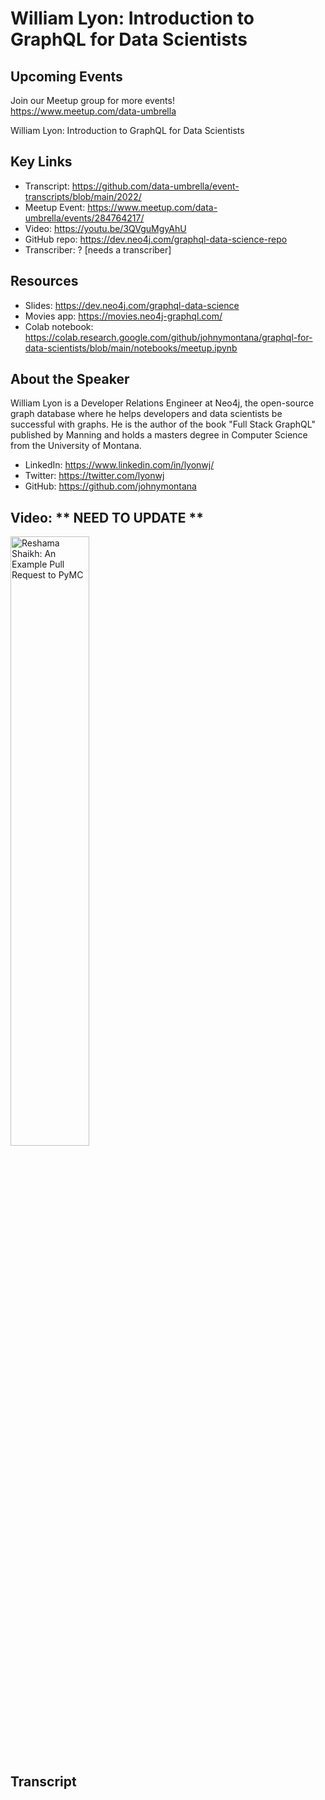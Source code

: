 # William Lyon: Introduction to GraphQL for Data Scientists

## Upcoming Events
Join our Meetup group for more events!  
https://www.meetup.com/data-umbrella

William Lyon: Introduction to GraphQL for Data Scientists

## Key Links
- Transcript: https://github.com/data-umbrella/event-transcripts/blob/main/2022/
- Meetup Event: https://www.meetup.com/data-umbrella/events/284764217/
- Video: https://youtu.be/3QVguMgyAhU
- GitHub repo: https://dev.neo4j.com/graphql-data-science-repo
- Transcriber:  ? [needs a transcriber]

## Resources
- Slides:  https://dev.neo4j.com/graphql-data-science
- Movies app:  https://movies.neo4j-graphql.com/
- Colab notebook: https://colab.research.google.com/github/johnymontana/graphql-for-data-scientists/blob/main/notebooks/meetup.ipynb

## About the Speaker
William Lyon is a Developer Relations Engineer at Neo4j, the open-source graph database where he helps developers and data scientists be successful with graphs. He is the author of the book "Full Stack GraphQL" published by Manning and holds a masters degree in Computer Science from the University of Montana.

- LinkedIn: https://www.linkedin.com/in/lyonwj/
- Twitter: https://twitter.com/lyonwj
- GitHub: https://github.com/johnymontana

## Video:  ** NEED TO UPDATE **
<a href="http://www.youtube.com/watch?feature=player_embedded&v=NbmdFJsnuuo" target="_blank"><img src="http://img.youtube.com/vi/NbmdFJsnuuo/0.jpg"
alt="Reshama Shaikh: An Example Pull Request to PyMC" width="50%" /></a>


## Transcript
